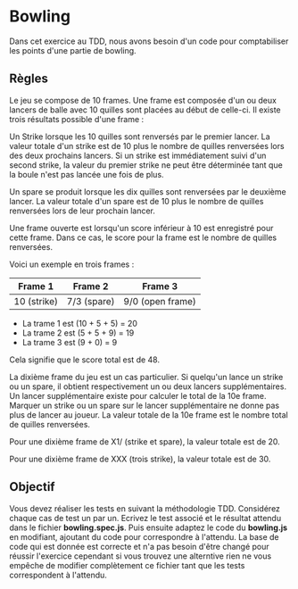 # Bowling

Dans cet exercice au TDD, nous avons besoin d'un code pour comptabiliser les points d'une partie de bowling.

## Règles
Le jeu se compose de 10 frames. Une frame est composée d'un ou deux lancers de balle avec 10 quilles sont placées au début de celle-ci. Il existe trois résultats possible d'une frame :

Un Strike lorsque les 10 quilles sont renversés par le premier lancer. La valeur totale d'un strike est de 10 plus le nombre de quilles renversées lors des deux prochains lancers. Si un strike est immédiatement suivi d'un second strike, la valeur du premier strike ne peut être déterminée tant que la boule n'est pas lancée une fois de plus.

Un spare se produit lorsque les dix quilles sont renversées par le deuxième lancer. La valeur totale d'un spare est de 10 plus le nombre de quilles renversées lors de leur prochain lancer.

Une frame ouverte est lorsqu'un score inférieur à 10 est enregistré pour cette frame. Dans ce cas, le score pour la frame est le nombre de quilles renversées.

Voici un exemple en trois frames :

| Frame 1         | Frame 2       | Frame 3                |
| :-------------: |:-------------:| :---------------------:|
| 10 (strike)      | 7/3 (spare)    | 9/0 (open frame)       |

- La trame 1 est (10 + 5 + 5) = 20
- La trame 2 est (5 + 5 + 9) = 19
- La trame 3 est (9 + 0) = 9

Cela signifie que le score total est de 48.

La dixième frame du jeu est un cas particulier. Si quelqu'un lance un strike ou un spare, il obtient respectivement un ou deux lancers supplémentaires. Un lancer supplémentaire existe pour calculer le total de la 10e frame. Marquer un strike ou un spare sur le lancer supplémentaire ne donne pas plus de lancer au joueur. La valeur totale de la 10e frame est le nombre total de quilles renversées.

Pour une dixième frame de X1/ (strike et spare), la valeur totale est de 20.

Pour une dixième frame de XXX (trois strike), la valeur totale est de 30.

## Objectif

Vous devez réaliser les tests en suivant la méthodologie TDD. Considérez chaque cas de test un par un. Ecrivez le test associé et le résultat attendu dans le fichier **bowling.spec.js**. Puis ensuite adaptez le code du **bowling.js** en modifiant, ajoutant du code pour correspondre à l'attendu. La base de code qui est donnée est correcte et n'a pas besoin d'être changé pour réussir l'exercice cependant si vous trouvez une alterntive rien ne vous empêche de modifier complètement ce fichier tant que les tests correspondent à l'attendu.

